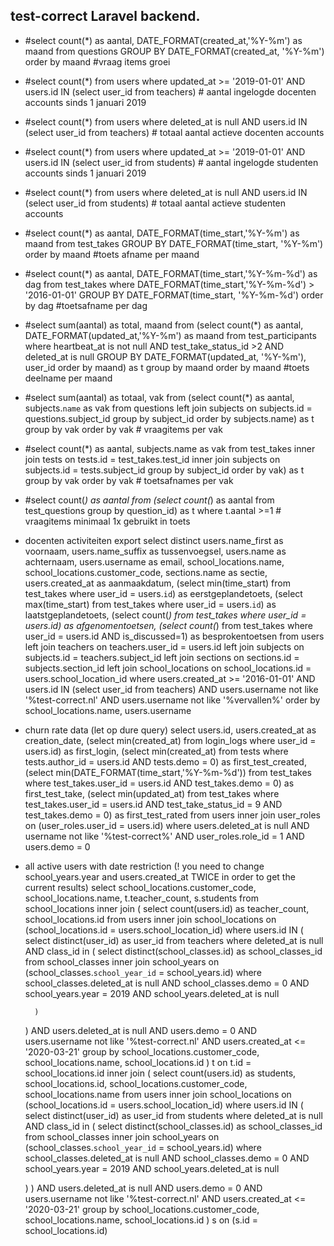 ## test-correct Laravel backend.

- #select count(*) as aantal, DATE_FORMAT(created_at,'%Y-%m') as maand from questions GROUP BY DATE_FORMAT(created_at, '%Y-%m') order by maand #vraag items groei
- #select count(*) from users where updated_at >= '2019-01-01' AND users.id IN (select user_id from teachers) # aantal ingelogde docenten accounts sinds 1 januari 2019
- #select count(*) from users where deleted_at is null AND users.id IN (select user_id from teachers) # totaal aantal actieve docenten accounts
- #select count(*) from users where updated_at >= '2019-01-01' AND users.id IN (select user_id from students) # aantal ingelogde studenten accounts sinds 1 januari 2019
- #select count(*) from users where deleted_at is null AND users.id IN (select user_id from students) # totaal aantal actieve studenten accounts
- #select count(*) as aantal, DATE_FORMAT(time_start,'%Y-%m') as maand from test_takes GROUP BY DATE_FORMAT(time_start, '%Y-%m') order by maand #toets afname per maand
- #select count(*) as aantal, DATE_FORMAT(time_start,'%Y-%m-%d') as dag from test_takes where DATE_FORMAT(time_start,'%Y-%m-%d') > '2016-01-01' GROUP BY DATE_FORMAT(time_start, '%Y-%m-%d') order by dag #toetsafname per dag
- #select sum(aantal) as total, maand from (select count(*) as aantal, DATE_FORMAT(updated_at,'%Y-%m') as maand from test_participants where heartbeat_at is not null AND test_take_status_id >2 AND deleted_at is null GROUP BY DATE_FORMAT(updated_at, '%Y-%m'), user_id order by maand) as t group by maand order by maand 
 #toets deelname per maand
- #select sum(aantal) as totaal, vak from (select count(*) as aantal, subjects.`name` as vak from questions left join subjects on subjects.id = questions.subject_id group by subject_id order by subjects.name) as t group by vak order by vak # vraagitems per vak
- #select count(*) as aantal, subjects.name as vak from test_takes inner join tests on tests.id = test_takes.test_id inner join subjects on subjects.id = tests.subject_id group by subject_id order by vak) as t group by vak order by vak # toetsafnames per vak
- #select count(*) as aantal from (select count(*) as aantal from test_questions group by question_id) as t where t.aantal >=1 # vraagitems minimaal 1x gebruikt in toets


- docenten activiteiten export
select 
	distinct
	users.name_first as voornaam, 
	users.name_suffix as tussenvoegsel, 
	users.name as achternaam,
	users.username as email,
	school_locations.name,
	school_locations.customer_code,
	sections.name as sectie,
	users.created_at as aanmaakdatum,
	(select min(time_start) from test_takes where user_id = users.`id`) as eerstgeplandetoets,
	(select max(time_start) from test_takes where user_id = users.`id`) as laatstgeplandetoets,
	(select count(*) from test_takes where user_id = users.id) as afgenomentoetsen,
	(select count(*) from test_takes where user_id = users.id AND is_discussed=1) as besprokentoetsen
from 
	users 
	left join teachers on teachers.user_id = users.id 
	left join subjects on subjects.id = teachers.subject_id
	left join sections on sections.id = subjects.section_id
	left join school_locations on school_locations.id = users.school_location_id
where 
	users.created_at >= '2016-01-01' AND 
	users.id  IN (select user_id from teachers) AND
	users.username not like '%test-correct.nl' AND
	users.username not like '%vervallen%'
order by
	school_locations.name,
	users.username

- churn rate data (let op dure query)
select 
	users.id,
	users.created_at as creation_date,
	(select min(created_at) from login_logs where user_id = users.id) as first_login,
	(select min(created_at) from tests where tests.author_id = users.id AND tests.demo = 0) as first_test_created,
	(select min(DATE_FORMAT(time_start,'%Y-%m-%d')) from test_takes where test_takes.user_id = users.id AND test_takes.demo = 0) as first_test_take,
	(select min(updated_at) from test_takes where test_takes.user_id = users.id AND test_take_status_id = 9 AND test_takes.demo = 0) as first_test_rated
from 
	users
inner join user_roles on (user_roles.user_id = users.id)
where 
	users.deleted_at is null 
	AND username not like '%test-correct%'
	AND user_roles.role_id = 1
	AND users.demo = 0


- all active users with date restriction (! you need to change school_years.year and users.created_at TWICE in order to get the current results)
select 
	school_locations.customer_code,
	school_locations.name,
	t.teacher_count,
	s.students
from
	school_locations
	inner join 
(
select 
	count(users.id) as teacher_count, 
	school_locations.id
from
	users
	inner join school_locations on (school_locations.id = users.school_location_id)
where
	users.id IN (
		select distinct(user_id)  as user_id from teachers where deleted_at is null AND class_id in (
			select 
				distinct(school_classes.id) as school_classes_id
			from
				school_classes
				inner join school_years on (school_classes.`school_year_id` = school_years.id)
			where
				school_classes.deleted_at is null AND
				school_classes.demo = 0 AND
				school_years.year = 2019 AND
				school_years.deleted_at is null
				
		)
	) AND
	users.deleted_at is null AND
	users.demo = 0 AND
	users.username not like '%test-correct.nl' AND
	users.created_at <= '2020-03-21'
group by 
	school_locations.customer_code,
	school_locations.name,
	school_locations.id
) t on t.id = school_locations.id
inner join (
select 
  count(users.id) as students, 
  school_locations.id,
  school_locations.customer_code,
  school_locations.name
from
  users
  inner join school_locations on (school_locations.id = users.school_location_id)
where
  users.id IN (
    select distinct(user_id)  as user_id from students where deleted_at is null AND class_id in (
      select 
        distinct(school_classes.id) as school_classes_id
      from
        school_classes
        inner join school_years on (school_classes.`school_year_id` = school_years.id)
      where
        school_classes.deleted_at is null AND
        school_classes.demo = 0 AND 
        school_years.year = 2019 AND
        school_years.deleted_at is null
        
    )
  ) AND
  users.deleted_at is null AND
  users.demo = 0 AND
  users.username not like '%test-correct.nl' AND
  	users.created_at <= '2020-03-21'
group by 
  school_locations.customer_code,
  school_locations.name,
  school_locations.id
) s on (s.id = school_locations.id)